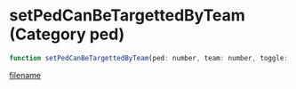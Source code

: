 # setPedCanBeTargettedByTeam (Category ped)

```js
function setPedCanBeTargettedByTeam(ped: number, team: number, toggle: boolean): void
```

[filename](setPedCanBeTargettedByTeam_m.md ':include')